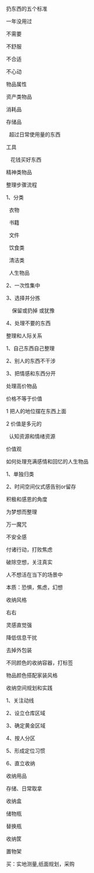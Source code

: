 扔东西的五个标准

一年没用过

不需要

不舒服

不合适

不心动

物品属性

资产类物品

消耗品

存储品

  超过日常使用量的东西

工具

   花钱买好东西

精神类物品

整理步骤流程

1、分类

  衣物

  书籍

  文件

  饮食类

  清洁类

  人生物品

2、一次性集中

3、选择并分拣

    保留或扔掉 或犹豫

4、处理不要的东西

整理和人际关系

1、自己东西自己整理

2、别人的东西不干涉

3、把情感和东西分开

处理高价物品

价格不等于价值

1 把人的地位摆在东西上面

2 价值是多元的

  认知资源和情绪资源

价值观

如何处理充满感情和回忆的人生物品

1、单独归类

2、时间空间仪式感告别or留存

积极和感恩的角度

为梦想而整理

万一魔咒

不安全感

付诸行动，打败焦虑

破除空想，关注真实

人不想活在当下的场景中

本质：恐惧，焦虑，幻想

收纳风格

右右

灵感直觉强

降低信息干扰

去掉外包装

不同颜色的收纳容器，打标签

物品颜色搭配家装风格

收纳空间规划和实践

1、关注动线

2、设立仓库区域

3、确定黄金区域

4、按人分区

5、形成定位习惯

6、直立收纳

收纳用品

存储、日常取拿

收纳盒

储物瓶

替换瓶

收纳筐

置物架

买：实地测量,纸面规划，采购